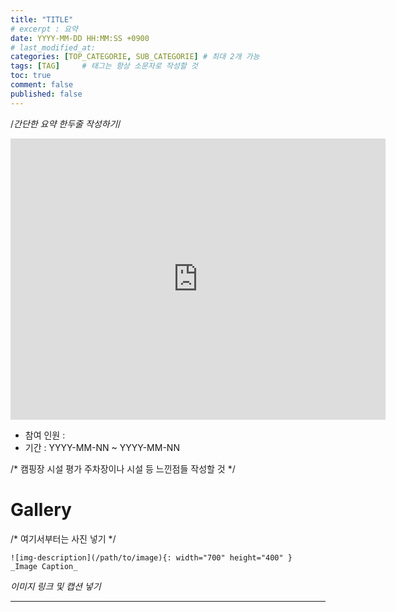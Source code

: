 ```yaml
---
title: "TITLE"
# excerpt : 요약
date: YYYY-MM-DD HH:MM:SS +0900
# last_modified_at: 
categories: [TOP_CATEGORIE, SUB_CATEGORIE] # 최대 2개 가능
tags: [TAG]     # 태그는 항상 소문자로 작성할 것
toc: true
comment: false
published: false
---
```


/*간단한 요약 한두줄 작성하기*/


<iframe src="https://www.google.com/maps/embed?pb=!1m18!1m12!1m3!1d3162.229566174881!2d126.8712500771621!3d37.573211623743084!2m3!1f0!2f0!3f0!3m2!1i1024!2i768!4f13.1!3m3!1m2!1s0x357c995f6d077bbb%3A0xc2daa6f18cab9309!2z64W47J2E7Lqg7ZWR7J6l!5e0!3m2!1sko!2sus!4v1697781319758!5m2!1sko!2sus" width="600" height="450" style="border:0;" allowfullscreen="" loading="lazy" referrerpolicy="no-referrer-when-downgrade"></iframe>

- 참여 인원 : 
- 기간 : YYYY-MM-NN ~ YYYY-MM-NN

/*
캠핑장 시설 평가
주차장이나 시설 등 느낀점들 작성할 것
*/

# Gallery

/* 여기서부터는 사진 넣기 */

```
![img-description](/path/to/image){: width="700" height="400" }
_Image Caption_
```
_이미지 링크 및 캡션 넣기_


---

